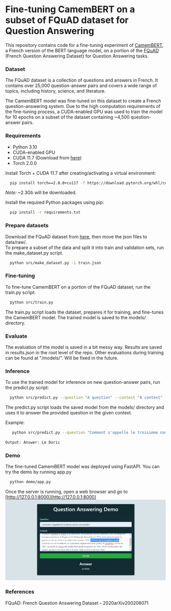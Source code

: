 Fine-tuning CamemBERT on a subset of FQuAD dataset for Question Answering
==============================

This repository contains code for a fine-tuning experiment of [CamemBERT](https://camembert-model.fr/), a French version of the BERT language model, on a portion of the [FQuAD](https://fquad.illuin.tech/) (French Question Answering Dataset) for Question Answering tasks.

### Dataset
The FQuAD dataset is a collection of questions and answers in French. It contains over 25,000 question-answer pairs and covers a wide range of topics, including history, science, and literature. 

The CamemBERT model was fine-tuned on this dataset to create a French question-answering system. Due to the high computation requirements of the fine-tuning process, a CUDA-enabled GPU was used to train the model for 10 epochs on a subset of the dataset containing ~4,500 question-answer pairs. 

### Requirements 
- Python 3.10
- CUDA-enabled GPU
- CUDA 11.7 (Download from [here](https://developer.nvidia.com/cuda-11-7-0-download-archive?target_os=Windows&target_arch=x86_64&target_version=11&target_type=exe_local))
- Torch 2.0.0 

Install Torch + CUDA 11.7 after creating/activating a virtual environment:
```bash
  pip install torch==2.0.0+cu117 -f https://download.pytorch.org/whl/cu117/torch_stable.html 
```
*Note:* ~2.3Gb will be downloaded. 

Install the required Python packages using pip:
```bash
  pip install -r requirements.txt
```

### Prepare datasets
Download the FQuAD dataset from [here](https://fquad.illuin.tech/), then move the json files to data/raw/.  
To prepare a subset of the data and split it into train and validation sets, run the make_dataset.py script.
```bash
  python src/make_dataset.py -i train.json
```

### Fine-tuning
To fine-tune CamemBERT on a portion of the FQuAD dataset, run the train.py script:

```bash
  python src/train.py
```

The train.py script loads the dataset, prepares it for training, and fine-tunes the CamemBERT model. The trained model is saved to the models/ directory.

### Evaluate

The evaluation of the model is saved in a bit messy way. Results are saved in results.json in the root level of the repo. Other evaluations during training can be found at "/models/". Will be fixed in the future.

### Inference
To use the trained model for inference on new question-answer pairs, run the predict.py script:

```bash
  python src/predict.py --question "A question" --context "A context"
```

The predict.py script loads the saved model from the models/ directory and uses it to answer the provided question in the given context.

Example: 
```bash
   python src/predict.py --question "Comment s'appelle le troisième navire commandé ?" --context "Avant la Première Guerre mondiale, l'International Mercantile Marine Co. commande aux chantiers Harland & Wolff la construction de plusieurs navires destinés à ses compagnies. Les deux premiers, le Regina et le Pittsburgh ébauchés en 1913, sont achevés après la guerre et mis en service au début des années 1920. Le Doric est le troisième navire construit sur ce modèle et un quatrième, légèrement plus grand, le Laurentic, suivra en 1927. La quille du Doric est posée bien après la guerre, en 1921, et sa construction est rapide, puisqu'il est lancé dès le 8 août 1922 et livré le 29 mai 1923."
```

```bash
Output: Answer: Le Doric
```

### Demo

The fine-tuned CamemBERT model was deployed using FastAPI. You can try the demo by running app.py
```bash
  python demo/app.py
```
Once the server is running, open a web browser and go to [http://127.0.0.1:8000](http://127.0.0.1:8000)
![alt text](demo/demo.png)


### References 

FQuAD: French Question Answering Dataset - 2020arXiv200206071

